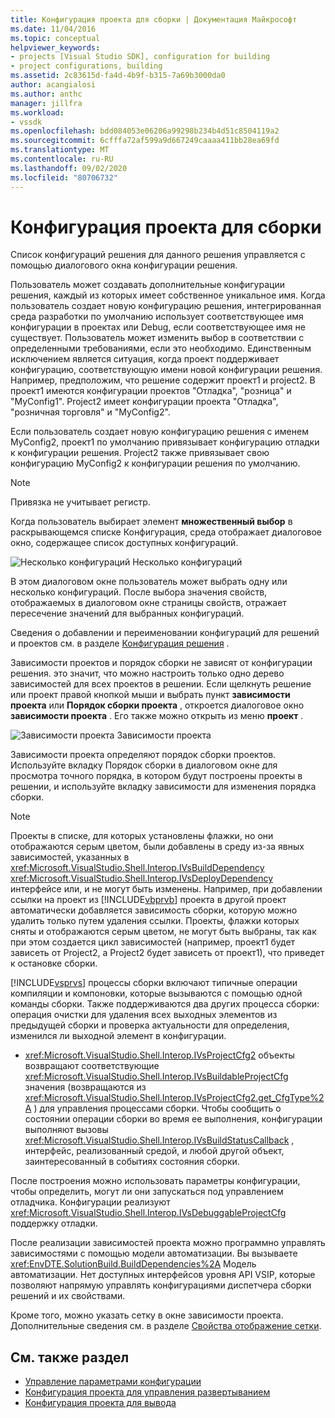 ```yaml
---
title: Конфигурация проекта для сборки | Документация Майкрософт
ms.date: 11/04/2016
ms.topic: conceptual
helpviewer_keywords:
- projects [Visual Studio SDK], configuration for building
- project configurations, building
ms.assetid: 2c83615d-fa4d-4b9f-b315-7a69b3000da0
author: acangialosi
ms.author: anthc
manager: jillfra
ms.workload:
- vssdk
ms.openlocfilehash: bdd084053e06206a99298b234b4d51c8504119a2
ms.sourcegitcommit: 6cfffa72af599a9d667249caaaa411bb28ea69fd
ms.translationtype: MT
ms.contentlocale: ru-RU
ms.lasthandoff: 09/02/2020
ms.locfileid: "80706732"
---
```

# <a name="project-configuration-for-building"></a>Конфигурация проекта для сборки
Список конфигураций решения для данного решения управляется с помощью диалогового окна конфигурации решения.

 Пользователь может создавать дополнительные конфигурации решения, каждый из которых имеет собственное уникальное имя. Когда пользователь создает новую конфигурацию решения, интегрированная среда разработки по умолчанию использует соответствующее имя конфигурации в проектах или Debug, если соответствующее имя не существует. Пользователь может изменить выбор в соответствии с определенными требованиями, если это необходимо. Единственным исключением является ситуация, когда проект поддерживает конфигурацию, соответствующую имени новой конфигурации решения. Например, предположим, что решение содержит проект1 и project2. В проект1 имеются конфигурации проектов "Отладка", "розница" и "MyConfig1". Project2 имеет конфигурации проекта "Отладка", "розничная торговля" и "MyConfig2".

 Если пользователь создает новую конфигурацию решения с именем MyConfig2, проект1 по умолчанию привязывает конфигурацию отладки к конфигурации решения. Project2 также привязывает свою конфигурацию MyConfig2 к конфигурации решения по умолчанию.

> [!NOTE]
> Привязка не учитывает регистр.

 Когда пользователь выбирает элемент **множественный выбор** в раскрывающемся списке Конфигурация, среда отображает диалоговое окно, содержащее список доступных конфигураций.

 ![Несколько конфигураций](../../extensibility/internals/media/vsmultiplecfgs.gif "всмултиплекфгс") Несколько конфигураций

 В этом диалоговом окне пользователь может выбрать одну или несколько конфигураций. После выбора значения свойств, отображаемых в диалоговом окне страницы свойств, отражает пересечение значений для выбранных конфигураций.

 Сведения о добавлении и переименовании конфигураций для решений и проектов см. в разделе [Конфигурация решения](../../extensibility/internals/solution-configuration.md) .

 Зависимости проектов и порядок сборки не зависят от конфигурации решения. это значит, что можно настроить только одно дерево зависимостей для всех проектов в решении. Если щелкнуть решение или проект правой кнопкой мыши и выбрать пункт **зависимости проекта** или **Порядок сборки проекта** , откроется диалоговое окно **зависимости проекта** . Его также можно открыть из меню **проект** .

 ![Зависимости проекта](../../extensibility/internals/media/vsprojdependencies.gif "вспрождепенденЦиес") Зависимости проекта

 Зависимости проекта определяют порядок сборки проектов. Используйте вкладку Порядок сборки в диалоговом окне для просмотра точного порядка, в котором будут построены проекты в решении, и используйте вкладку зависимости для изменения порядка сборки.

> [!NOTE]
> Проекты в списке, для которых установлены флажки, но они отображаются серым цветом, были добавлены в среду из-за явных зависимостей, указанных в <xref:Microsoft.VisualStudio.Shell.Interop.IVsBuildDependency> <xref:Microsoft.VisualStudio.Shell.Interop.IVsDeployDependency> интерфейсе или, и не могут быть изменены. Например, при добавлении ссылки на проект из [!INCLUDE[vbprvb](../../code-quality/includes/vbprvb_md.md)] проекта в другой проект автоматически добавляется зависимость сборки, которую можно удалить только путем удаления ссылки. Проекты, флажки которых сняты и отображаются серым цветом, не могут быть выбраны, так как при этом создается цикл зависимостей (например, проект1 будет зависеть от Project2, а Project2 будет зависеть от проект1), что приведет к остановке сборки.

 [!INCLUDE[vsprvs](../../code-quality/includes/vsprvs_md.md)] процессы сборки включают типичные операции компиляции и компоновки, которые вызываются с помощью одной команды сборки. Также поддерживаются два других процесса сборки: операция очистки для удаления всех выходных элементов из предыдущей сборки и проверка актуальности для определения, изменился ли выходной элемент в конфигурации.

- <xref:Microsoft.VisualStudio.Shell.Interop.IVsProjectCfg2> объекты возвращают соответствующие <xref:Microsoft.VisualStudio.Shell.Interop.IVsBuildableProjectCfg> значения (возвращаются из <xref:Microsoft.VisualStudio.Shell.Interop.IVsProjectCfg2.get_CfgType%2A> ) для управления процессами сборки. Чтобы сообщить о состоянии операции сборки во время ее выполнения, конфигурации выполняют вызовы <xref:Microsoft.VisualStudio.Shell.Interop.IVsBuildStatusCallback> , интерфейс, реализованный средой, и любой другой объект, заинтересованный в событиях состояния сборки.

 После построения можно использовать параметры конфигурации, чтобы определить, могут ли они запускаться под управлением отладчика. Конфигурации реализуют <xref:Microsoft.VisualStudio.Shell.Interop.IVsDebuggableProjectCfg> поддержку отладки.

 После реализации зависимостей проекта можно программно управлять зависимостями с помощью модели автоматизации. Вы вызываете <xref:EnvDTE.SolutionBuild.BuildDependencies%2A> Модель автоматизации. Нет доступных интерфейсов уровня API VSIP, которые позволяют напрямую управлять конфигурациями диспетчера сборки решений и их свойствами.

 Кроме того, можно указать сетку в окне зависимости проекта. Дополнительные сведения см. в разделе [Свойства отображение сетки](../../extensibility/internals/properties-display-grid.md).

## <a name="see-also"></a>См. также раздел
- [Управление параметрами конфигурации](../../extensibility/internals/managing-configuration-options.md)
- [Конфигурация проекта для управления развертыванием](../../extensibility/internals/project-configuration-for-managing-deployment.md)
- [Конфигурация проекта для вывода](../../extensibility/internals/project-configuration-for-output.md)
